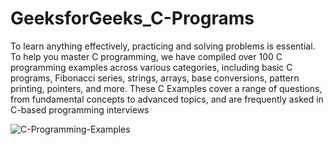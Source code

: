 # GeeksforGeeks_C-Programs
To learn anything effectively, practicing and solving problems is essential. To help you master C programming, we have compiled over 100 C programming examples across various categories, including basic C programs, Fibonacci series, strings, arrays, base conversions, pattern printing, pointers, and more. These C Examples cover a range of questions, from fundamental concepts to advanced topics, and are frequently asked in C-based programming interviews

![C-Programming-Examples](https://github.com/user-attachments/assets/d8cba0cd-b557-4273-88ba-e14d0fadf3ec)
